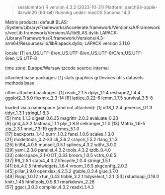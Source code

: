> sessionInfo()
R version 4.3.2 (2023-10-31)
Platform: aarch64-apple-darwin20 (64-bit)
Running under: macOS Sonoma 14.3

Matrix products: default
BLAS:   /System/Library/Frameworks/Accelerate.framework/Versions/A/Frameworks/vecLib.framework/Versions/A/libBLAS.dylib 
LAPACK: /Library/Frameworks/R.framework/Versions/4.3-arm64/Resources/lib/libRlapack.dylib;  LAPACK version 3.11.0

locale:
[1] en_US.UTF-8/en_US.UTF-8/en_US.UTF-8/C/en_US.UTF-8/en_US.UTF-8

time zone: Europe/Warsaw
tzcode source: internal

attached base packages:
[1] stats     graphics  grDevices utils     datasets  methods   base     

other attached packages:
[1] readr_2.1.5    dplyr_1.1.4    reshape2_1.4.4 ggplot2_3.5.0  flexmix_2.3-14
[6] lattice_0.22-6 lcmm_1.7.5     survival_3.5-8

loaded via a namespace (and not attached):
 [1] utf8_1.2.4        generics_0.1.3    tidyr_1.3.1       stringi_1.8.3    
 [5] hms_1.1.3         digest_0.6.35     magrittr_2.0.3    evaluate_0.23    
 [9] grid_4.3.2        fastmap_1.1.1     plyr_1.8.9        cellranger_1.1.0 
[13] Matrix_1.6-5      zip_2.3.1         nnet_7.3-19       ggthemes_5.1.0   
[17] backports_1.4.1   purrr_1.0.2       fansi_1.0.6       scales_1.3.0     
[21] modeltools_0.2-23 cli_3.6.2         crayon_1.5.2      rlang_1.1.3      
[25] bit64_4.0.5       munsell_0.5.1     splines_4.3.2     withr_3.0.0      
[29] yaml_2.3.8        parallel_4.3.2    tools_4.3.2       tzdb_0.4.0       
[33] colorspace_2.1-0  DT_0.33           broom_1.0.5       vctrs_0.6.5      
[37] R6_2.5.1          stats4_4.3.2      lifecycle_1.0.4   stringr_1.5.1    
[41] bit_4.0.5         htmlwidgets_1.6.4 vroom_1.6.5       pkgconfig_2.0.3  
[45] pillar_1.9.0      openxlsx_4.2.5.2  gtable_0.3.4      glue_1.7.0       
[49] Rcpp_1.0.12       xfun_0.43         tibble_3.2.1      tidyselect_1.2.1 
[53] rstudioapi_0.16.0 knitr_1.45        htmltools_0.5.8.1 rmarkdown_2.26   
[57] ggsci_3.0.3       compiler_4.3.2    readxl_1.4.3   
